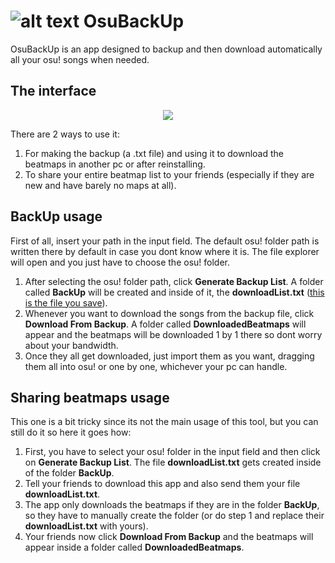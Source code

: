 # ![alt text](https://i.nuuls.com/qOE_2.png) OsuBackUp
OsuBackUp is an app designed to backup and then download automatically all your osu! songs when needed.

## The interface

<p align="center"> 
<img src="https://i.nuuls.com/q90TO.png">
</p>

There are 2 ways to use it:
1. For making the backup (a .txt file) and using it to download the beatmaps in another pc or after reinstalling.
2. To share your entire beatmap list to your friends (especially if they are new and have barely no maps at all).

## BackUp usage
First of all, insert your path in the input field.
The default osu! folder path is written there by default in case you dont know where it is.
The file explorer will open and you just have to choose the osu! folder.

1. After selecting the osu! folder path, click **Generate Backup List**. A folder called **BackUp** will be created and inside of it, the **downloadList.txt** (<u>this is the file you save</u>).
2. Whenever you want to download the songs from the backup file, click **Download From Backup**. A folder called **DownloadedBeatmaps** will appear and the beatmaps will be downloaded 1 by 1 there so dont worry about your bandwidth.
3. Once they all get downloaded, just import them as you want, dragging them all into osu! or one by one, whichever your pc can handle.

## Sharing beatmaps usage
This one is a bit tricky since its not the main usage of this tool, but you can still do it so here it goes how:

1. First, you have to select your osu! folder in the input field and then click on **Generate Backup List**. The file **downloadList.txt** gets created inside of the folder **BackUp**.
2. Tell your friends to download this app and also send them your file **downloadList.txt**.
3. The app only downloads the beatmaps if they are in the folder **BackUp**, so they have to manually create the folder (or do step 1 and replace their **downloadList.txt** with yours).
4. Your friends now click **Download From Backup** and the beatmaps will appear inside a folder called **DownloadedBeatmaps**.